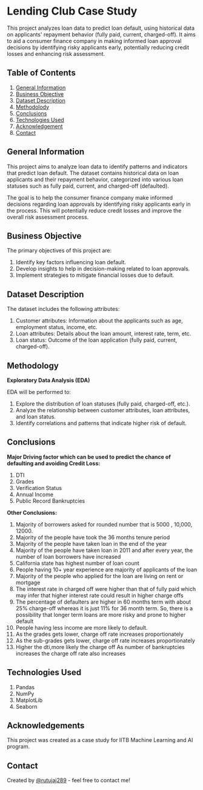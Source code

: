 
# Lending Club Case Study

This project analyzes loan data to predict loan default, using historical data on applicants' repayment behavior (fully paid, current, charged-off). It aims to aid a consumer finance company in making informed loan approval decisions by identifying risky applicants early, potentially reducing credit losses and enhancing risk assessment.

## Table of Contents

1. [General Information](#general-information)
2. [Business Objective](#business-objective)
3. [Dataset Description](#dataset-description)
4. [Methodolody](#methodology)
5. [Conclusions](#conclusions)
6. [Technologies Used](#technologies-used)
7. [Acknowledgement](#acknowledgements)
8. [Contact](#contacts)
## General Information

This project aims to analyze loan data to identify patterns and indicators that predict loan default. The dataset contains historical data on loan applicants and their repayment behavior, categorized into various loan statuses such as fully paid, current, and charged-off (defaulted).

The goal is to help the consumer finance company make informed decisions regarding loan approvals by identifying risky applicants early in the process. This will potentially reduce credit losses and improve the overall risk assessment process.
## Business Objective

The primary objectives of this project are:

1. Identify key factors influencing loan default.
2. Develop insights to help in decision-making related to loan approvals.
3. Implement strategies to mitigate financial losses due to default.
## Dataset Description

The dataset includes the following attributes:

1. Customer attributes: Information about the applicants such as age, employment status, income, etc.
2. Loan attributes: Details about the loan amount, interest rate, term, etc.
3. Loan status: Outcome of the loan application (fully paid, current, charged-off).

## Methodology

__Exploratory Data Analysis (EDA)__

EDA will be performed to:

1. Explore the distribution of loan statuses (fully paid, charged-off, etc.).
2. Analyze the relationship between customer attributes, loan attributes, and loan status.
3. Identify correlations and patterns that indicate higher risk of default.

## Conclusions

**Major Driving factor which can be used to predict the chance of defaulting and avoiding Credit Loss:**

1. DTI
2. Grades
3. Verification Status
4. Annual Income
5. Public Record Bankruptcies


**Other Conclusions:**

1. Majority of borrowers asked for rounded number that is 5000 , 10,000, 12000.
2. Majority of the people have took the 36 months tenure period
3. Majority of the people have taken loan in the end of the year
4. Majority of the people have taken loan in 2011 and after every year, the number of loan borrowers have increased
5. California state has highest number of loan count
6. People having 10+ year experience are majority of applicants of the loan
7. Majority of the people who applied for the loan are living on rent or mortgage
8. The interest rate in charged off were higher than that of fully paid which may infer that higher interest rate could result in higher charge offs
9. The percentage of defaulters are higher in 60 months term with about 25% charge-off whereas it is just 11% for 36 month term. So, there is a possibility that longer term loans are more risky and prone to higher default
10. People having less income are more likely to default.
11. As the grades gets lower, charge off rate increases proportionately
12. As the sub-grades gets lower, charge off rate increases proportionately
13. Higher the dti,more likely the charge off
As number of bankruptcies increases the charge off rate also increases
## Technologies Used

1. Pandas 
2. NumPy 
3. MatplotLib 
4. Seaborn
## Acknowledgements

This project was created as a case study for IITB Machine Learning and AI program.

## Contact

Created by [@rutujaj289](#@rutujaj289) - feel free to contact me!